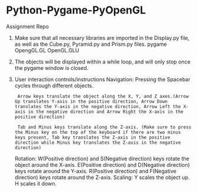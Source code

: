 # Python-Pygame-PyOpenGL
Assignment Repo

1. Make sure that all necessary libraries are imported in the Display.py file, as well as the Cube.py, Pyramid.py and Prism.py files.
    pygame
    OpengGL.GL
    OpenGL.GLU

2. The objects will be displayed within a while loop, and will only stop once the pygame window is closed.

3. User interaction controls/instructions
    Navigation:
        Pressing the Spacebar cycles through different objects.

        Arrow keys translate the object along the X, Y, and Z axes.(Arrow Up translates Y-axis in the positive direction, Arrow Down translates the Y-axis in the negative direction, Arrow Left the X-axis in the negative direction and Arrow Right the X-axis in the positive direction)

        Tab and Minus keys translate along the Z-axis. (Make sure to press the Minus key on the top of the keyboard if there are two minus keys present, Tab key translates the Z-axis in the positive direction while Minus key translates the Z-axis in the negative direction)

    Rotation:
        W(Positive direction) and S(Negative direction) keys rotate the object around the X-axis.
        E(Positive direction) and D(Negative direction) keys rotate around the Y-axis.
        R(Positive direction) and F(Negative direction) keys rotate around the Z-axis.
    Scaling:
        Y scales the object up.
        H scales it down.
